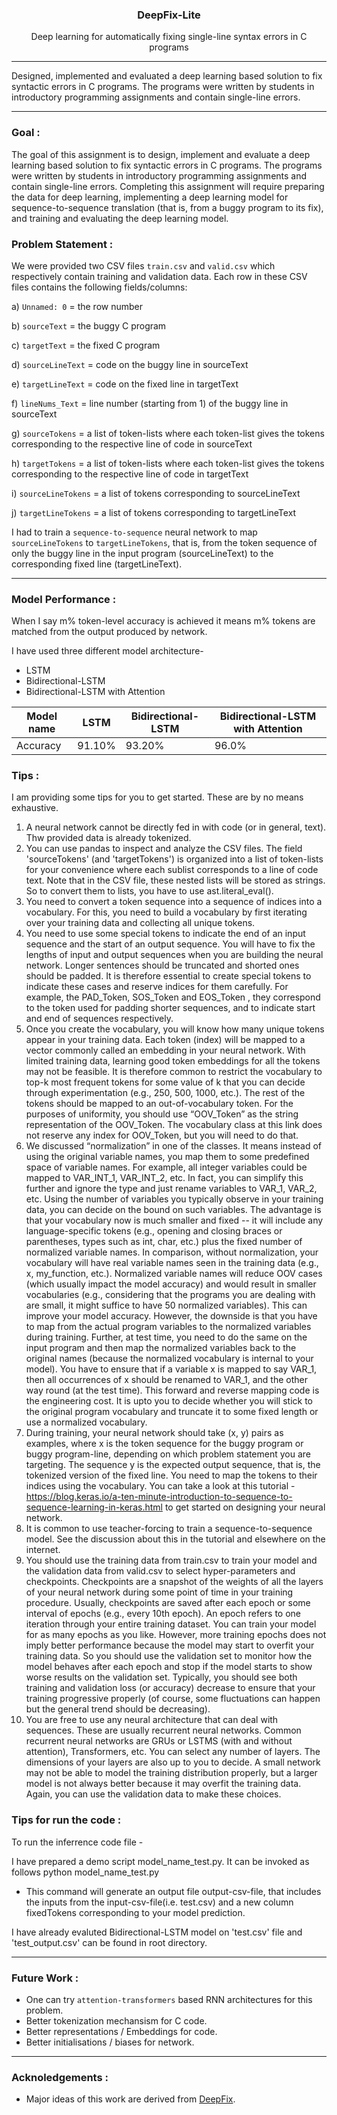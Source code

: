 <p align="center">
<h3 align="center">DeepFix-Lite</h3>
<div align="center">
<p>Deep learning for automatically fixing single-line syntax errors in C programs</p>


</div>

------------------------------------------
Designed, implemented and evaluated a deep learning based solution to fix syntactic errors in C programs. The programs were written by students in
introductory programming assignments and contain single-line errors.

</div>

------------------------------------------
### Goal :
The goal of this assignment is to design, implement and evaluate a deep learning based
solution to fix syntactic errors in C programs. The programs were written by students in
introductory programming assignments and contain single-line errors. Completing this
assignment will require preparing the data for deep learning, implementing a deep learning
model for sequence-to-sequence translation (that is, from a buggy program to its fix), and
training and evaluating the deep learning model.

### Problem Statement :

We were provided two CSV files `train.csv` and `valid.csv` which respectively contain training and validation data. Each row in these CSV files contains the following fields/columns:

a) `Unnamed: 0` = the row number

b) `sourceText` = the buggy C program

c) `targetText` = the fixed C program

d) `sourceLineText` = code on the buggy line in sourceText

e) `targetLineText` = code on the fixed line in targetText

f) `lineNums_Text` = line number (starting from 1) of the buggy line in sourceText

g) `sourceTokens` = a list of token-lists where each token-list gives the tokens
corresponding to the respective line of code in sourceText

h) `targetTokens` = a list of token-lists where each token-list gives the tokens
corresponding to the respective line of code in targetText

i) `sourceLineTokens` = a list of tokens corresponding to sourceLineText

j) `targetLineTokens` = a list of tokens corresponding to targetLineText



I had to train a `sequence-to-sequence` neural network to
map `sourceLineTokens` to `targetLineTokens`, that is, from the token sequence of only the buggy line in the input program (sourceLineText) to the corresponding
fixed line (targetLineText).

------------------------------------------

### Model Performance : 
When I say m% token-level accuracy is achieved it means m% tokens are matched from the output produced by network.

I have used three different model architecture-
- LSTM 
- Bidirectional-LSTM 
- Bidirectional-LSTM with Attention 

Model name | LSTM | Bidirectional-LSTM | Bidirectional-LSTM with Attention 
--- | --- | --- | --- 
Accuracy | 91.10% | 93.20% | 96.0% 


### Tips :
I am providing some tips for you to get started. These are by no means exhaustive.
1) A neural network cannot be directly fed in with code (or in general, text). Thw provided data is already
tokenized. 
2) You can use pandas to inspect and analyze the CSV files. The field 'sourceTokens' (and
'targetTokens') is organized into a list of token-lists for your convenience where each
sublist corresponds to a line of code text. Note that in the CSV file, these nested lists will be stored as
strings. So to convert them to lists, you have to use ast.literal_eval().
3) You need to convert a token sequence into a sequence of indices into a vocabulary. For
this, you need to build a vocabulary by first iterating over your training data and
collecting all unique tokens.
4) You need to use some special tokens to indicate the end of an input sequence and the
start of an output sequence. You will have to fix the lengths of input and output
sequences when you are building the neural network. Longer sentences should be
truncated and shorted ones should be padded. It is therefore essential to create special
tokens to indicate these cases and reserve indices for them carefully. For example, 
the PAD_Token, SOS_Token and EOS_Token , they correspond to the token
used for padding shorter sequences, and to indicate start and end of sequences
respectively.
5) Once you create the vocabulary, you will know how many unique tokens appear in your
training data. Each token (index) will be mapped to a vector commonly called an
embedding in your neural network. With limited training data, learning good token
embeddings for all the tokens may not be feasible. It is therefore common to restrict the
vocabulary to top-k most frequent tokens for some value of k that you can decide
through experimentation (e.g., 250, 500, 1000, etc.). The rest of the tokens should be
mapped to an out-of-vocabulary token. For the purposes of uniformity, you should use
“OOV_Token” as the string representation of the OOV_Token. The vocabulary class at
this link does not reserve any index for OOV_Token, but you will need to do that.
6) We discussed “normalization” in one of the classes. It means instead of using the
original variable names, you map them to some predefined space of variable names. For
example, all integer variables could be mapped to VAR_INT_1, VAR_INT_2, etc. In fact,
you can simplify this further and ignore the type and just rename variables to VAR_1,
VAR_2, etc. Using the number of variables you typically observe in your training data,
you can decide on the bound on such variables. The advantage is that your vocabulary
now is much smaller and fixed -- it will include any language-specific tokens (e.g.,
opening and closing braces or parentheses, types such as int, char, etc.) plus the fixed
number of normalized variable names. In comparison, without normalization, your
vocabulary will have real variable names seen in the training data (e.g., x, my_function,
etc.). Normalized variable names will reduce OOV cases (which usually impact the
model accuracy) and would result in smaller vocabularies (e.g., considering that the
programs you are dealing with are small, it might suffice to have 50 normalized
variables). This can improve your model accuracy. However, the downside is that you
have to map from the actual program variables to the normalized variables during
training. Further, at test time, you need to do the same on the input program and then
map the normalized variables back to the original names (because the normalized
vocabulary is internal to your model). You have to ensure that if a variable x is mapped
to say VAR_1, then all occurrences of x should be renamed to VAR_1, and the other way
round (at the test time). This forward and reverse mapping code is the engineering cost.
It is upto you to decide whether you will stick to the original program vocabulary and
truncate it to some fixed length or use a normalized vocabulary.
7) During training, your neural network should take (x, y) pairs as examples, where x is the
token sequence for the buggy program or buggy program-line, depending on which
problem statement you are targeting. The sequence y is the expected output sequence,
that is, the tokenized version of the fixed line. You need to map the tokens to their
indices using the vocabulary. You can take a look at this tutorial - https://blog.keras.io/a-ten-minute-introduction-to-sequence-to-sequence-learning-in-keras.html to get started on
designing your neural network.
8) It is common to use teacher-forcing to train a sequence-to-sequence model. See the
discussion about this in the tutorial and elsewhere on the internet.
9) You should use the training data from train.csv to train your model and the validation
data from valid.csv to select hyper-parameters and checkpoints. Checkpoints are a
snapshot of the weights of all the layers of your neural network during some point of time
in your training procedure. Usually, checkpoints are saved after each epoch or some
interval of epochs (e.g., every 10th epoch). An epoch refers to one iteration through your
entire training dataset. You can train your model for as many epochs as you like.
However, more training epochs does not imply better performance because the model
may start to overfit your training data. So you should use the validation set to monitor
how the model behaves after each epoch and stop if the model starts to show worse
results on the validation set. Typically, you should see both training and validation loss
(or accuracy) decrease to ensure that your training progressive properly (of course,
some fluctuations can happen but the general trend should be decreasing).
10) You are free to use any neural architecture that can deal with sequences. These are
usually recurrent neural networks. Common recurrent neural networks are GRUs or
LSTMS (with and without attention), Transformers, etc. You can select any number of
layers. The dimensions of your layers are also up to you to decide. A small network may
not be able to model the training distribution properly, but a larger model is not always
better because it may overfit the training data. Again, you can use the validation data to
make these choices.

### Tips for run the code :
To run the inferrence code file -

I have prepared a demo script model_name_test.py. It can be invoked as follows
python  model_name_test.py <input-csv-file> <output-csv-file>

- This command will generate an output file output-csv-file, that includes the inputs from the input-csv-file(i.e. test.csv) and a new column fixedTokens 
  corresponding to your model prediction. 

I have already evaluted Bidirectional-LSTM model on 'test.csv' file and 'test_output.csv' can be found in root directory.

</div>

------------------------------------------

### Future Work :
- One can try `attention-transformers` based RNN architectures for this problem.
- Better tokenization mechansism for C code.
- Better representations / Embeddings for code.
- Better initialisations / biases for network.  

------------------------------------------
### Acknoledgements :

- Major ideas of this work are derived from [DeepFix](http://www.iisc-seal.net/deepfix).
   

